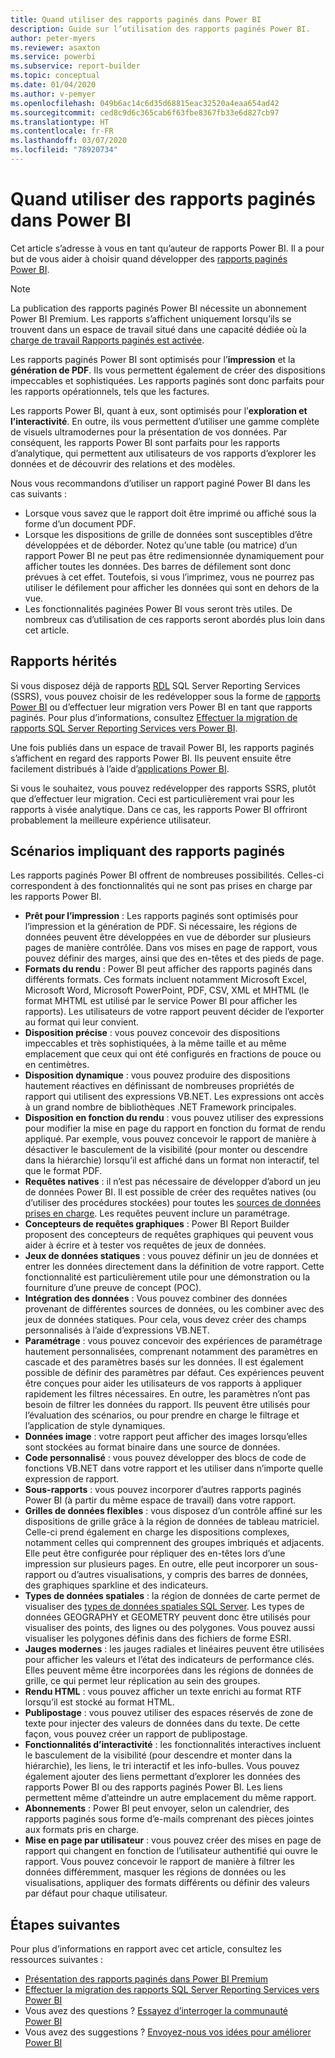```yaml
---
title: Quand utiliser des rapports paginés dans Power BI
description: Guide sur l’utilisation des rapports paginés Power BI.
author: peter-myers
ms.reviewer: asaxton
ms.service: powerbi
ms.subservice: report-builder
ms.topic: conceptual
ms.date: 01/04/2020
ms.author: v-pemyer
ms.openlocfilehash: 049b6ac14c6d35d68815eac32520a4eaa654ad42
ms.sourcegitcommit: ced8c9d6c365cab6f63fbe8367fb33e6d827cb97
ms.translationtype: HT
ms.contentlocale: fr-FR
ms.lasthandoff: 03/07/2020
ms.locfileid: "78920734"
---
```

# <a name="when-to-use-paginated-reports-in-power-bi"></a>Quand utiliser des rapports paginés dans Power BI

Cet article s’adresse à vous en tant qu’auteur de rapports Power BI. Il a pour but de vous aider à choisir quand développer des [rapports paginés Power BI](../paginated-reports/paginated-reports-report-builder-power-bi.md).

> [!NOTE]
> La publication des rapports paginés Power BI nécessite un abonnement Power BI Premium. Les rapports s’affichent uniquement lorsqu’ils se trouvent dans un espace de travail situé dans une capacité dédiée où la [charge de travail Rapports paginés est activée](../service-admin-premium-workloads.md#paginated-reports).

Les rapports paginés Power BI sont optimisés pour l’**impression** et la **génération de PDF**. Ils vous permettent également de créer des dispositions impeccables et sophistiquées. Les rapports paginés sont donc parfaits pour les rapports opérationnels, tels que les factures.

Les rapports Power BI, quant à eux, sont optimisés pour l’**exploration et l’interactivité**. En outre, ils vous permettent d’utiliser une gamme complète de visuels ultramodernes pour la présentation de vos données. Par conséquent, les rapports Power BI sont parfaits pour les rapports d’analytique, qui permettent aux utilisateurs de vos rapports d’explorer les données et de découvrir des relations et des modèles.

Nous vous recommandons d’utiliser un rapport paginé Power BI dans les cas suivants :

- Lorsque vous savez que le rapport doit être imprimé ou affiché sous la forme d’un document PDF.
- Lorsque les dispositions de grille de données sont susceptibles d’être développées et de déborder. Notez qu’une table (ou matrice) d’un rapport Power BI ne peut pas être redimensionnée dynamiquement pour afficher toutes les données. Des barres de défilement sont donc prévues à cet effet. Toutefois, si vous l’imprimez, vous ne pourrez pas utiliser le défilement pour afficher les données qui sont en dehors de la vue.
- Les fonctionnalités paginées Power BI vous seront très utiles. De nombreux cas d’utilisation de ces rapports seront abordés plus loin dans cet article.

## <a name="legacy-reports"></a>Rapports hérités

Si vous disposez déjà de rapports [RDL](/sql/reporting-services/reports/report-definition-language-ssrs) SQL Server Reporting Services (SSRS), vous pouvez choisir de les redévelopper sous la forme de [rapports Power BI](../consumer/end-user-reports.md) ou d’effectuer leur migration vers Power BI en tant que rapports paginés. Pour plus d’informations, consultez [Effectuer la migration de rapports SQL Server Reporting Services vers Power BI](migrate-ssrs-reports-to-power-bi.md).

Une fois publiés dans un espace de travail Power BI, les rapports paginés s’affichent en regard des rapports Power BI. Ils peuvent ensuite être facilement distribués à l’aide d’[applications Power BI](../service-create-distribute-apps.md).

Si vous le souhaitez, vous pouvez redévelopper des rapports SSRS, plutôt que d’effectuer leur migration. Ceci est particulièrement vrai pour les rapports à visée analytique. Dans ce cas, les rapports Power BI offriront probablement la meilleure expérience utilisateur.

## <a name="paginated-report-scenarios"></a>Scénarios impliquant des rapports paginés

Les rapports paginés Power BI offrent de nombreuses possibilités. Celles-ci correspondent à des fonctionnalités qui ne sont pas prises en charge par les rapports Power BI.

- **Prêt pour l’impression** : Les rapports paginés sont optimisés pour l’impression et la génération de PDF. Si nécessaire, les régions de données peuvent être développées en vue de déborder sur plusieurs pages de manière contrôlée. Dans vos mises en page de rapport, vous pouvez définir des marges, ainsi que des en-têtes et des pieds de page.
- **Formats du rendu** : Power BI peut afficher des rapports paginés dans différents formats. Ces formats incluent notamment Microsoft Excel, Microsoft Word, Microsoft PowerPoint, PDF, CSV, XML et MHTML (le format MHTML est utilisé par le service Power BI pour afficher les rapports). Les utilisateurs de votre rapport peuvent décider de l’exporter au format qui leur convient.
- **Disposition précise** : vous pouvez concevoir des dispositions impeccables et très sophistiquées, à la même taille et au même emplacement que ceux qui ont été configurés en fractions de pouce ou en centimètres.
- **Disposition dynamique** : vous pouvez produire des dispositions hautement réactives en définissant de nombreuses propriétés de rapport qui utilisent des expressions VB.NET. Les expressions ont accès à un grand nombre de bibliothèques .NET Framework principales.
- **Disposition en fonction du rendu** : vous pouvez utiliser des expressions pour modifier la mise en page du rapport en fonction du format de rendu appliqué. Par exemple, vous pouvez concevoir le rapport de manière à désactiver le basculement de la visibilité (pour monter ou descendre dans la hiérarchie) lorsqu’il est affiché dans un format non interactif, tel que le format PDF.
- **Requêtes natives** : il n’est pas nécessaire de développer d’abord un jeu de données Power BI. Il est possible de créer des requêtes natives (ou d’utiliser des procédures stockées) pour toutes les [sources de données prises en charge](../paginated-reports/paginated-reports-data-sources.md). Les requêtes peuvent inclure un paramétrage.
- **Concepteurs de requêtes graphiques** : Power BI Report Builder proposent des concepteurs de requêtes graphiques qui peuvent vous aider à écrire et à tester vos requêtes de jeux de données.
- **Jeux de données statiques** : vous pouvez définir un jeu de données et entrer les données directement dans la définition de votre rapport. Cette fonctionnalité est particulièrement utile pour une démonstration ou la fourniture d’une preuve de concept (POC).
- **Intégration des données** : Vous pouvez combiner des données provenant de différentes sources de données, ou les combiner avec des jeux de données statiques. Pour cela, vous devez créer des champs personnalisés à l’aide d’expressions VB.NET.
- **Paramétrage** : vous pouvez concevoir des expériences de paramétrage hautement personnalisées, comprenant notamment des paramètres en cascade et des paramètres basés sur les données. Il est également possible de définir des paramètres par défaut. Ces expériences peuvent être conçues pour aider les utilisateurs de vos rapports à appliquer rapidement les filtres nécessaires. En outre, les paramètres n’ont pas besoin de filtrer les données du rapport. Ils peuvent être utilisés pour l’évaluation des scénarios, ou pour prendre en charge le filtrage et l’application de style dynamiques.
- **Données image** : votre rapport peut afficher des images lorsqu’elles sont stockées au format binaire dans une source de données.
- **Code personnalisé** : vous pouvez développer des blocs de code de fonctions VB.NET dans votre rapport et les utiliser dans n’importe quelle expression de rapport.
- **Sous-rapports** : vous pouvez incorporer d’autres rapports paginés Power BI (à partir du même espace de travail) dans votre rapport.
- **Grilles de données flexibles** : vous disposez d’un contrôle affiné sur les dispositions de grille grâce à la région de données de tableau matriciel. Celle-ci prend également en charge les dispositions complexes, notamment celles qui comprennent des groupes imbriqués et adjacents. Elle peut être configurée pour répliquer des en-têtes lors d’une impression sur plusieurs pages. En outre, elle peut incorporer un sous-rapport ou d’autres visualisations, y compris des barres de données, des graphiques sparkline et des indicateurs.
- **Types de données spatiales** : la région de données de carte permet de visualiser des [types de données spatiales SQL Server](/sql/relational-databases/spatial/spatial-data-sql-server). Les types de données GEOGRAPHY et GEOMETRY peuvent donc être utilisés pour visualiser des points, des lignes ou des polygones. Vous pouvez aussi visualiser les polygones définis dans des fichiers de forme ESRI.
- **Jauges modernes** : les jauges radiales et linéaires peuvent être utilisées pour afficher les valeurs et l’état des indicateurs de performance clés. Elles peuvent même être incorporées dans les régions de données de grille, ce qui permet leur réplication au sein des groupes.
- **Rendu HTML** : vous pouvez afficher un texte enrichi au format RTF lorsqu’il est stocké au format HTML.
- **Publipostage** : vous pouvez utiliser des espaces réservés de zone de texte pour injecter des valeurs de données dans du texte. De cette façon, vous pouvez créer un rapport de publipostage.
- **Fonctionnalités d’interactivité** : les fonctionnalités interactives incluent le basculement de la visibilité (pour descendre et monter dans la hiérarchie), les liens, le tri interactif et les info-bulles. Vous pouvez également ajouter des liens permettant d’explorer les données des rapports Power BI ou des rapports paginés Power BI. Les liens permettent même d’atteindre un autre emplacement du même rapport.
- **Abonnements** : Power BI peut envoyer, selon un calendrier, des rapports paginés sous forme d’e-mails comprenant des pièces jointes aux formats pris en charge.
- **Mise en page par utilisateur** : vous pouvez créer des mises en page de rapport qui changent en fonction de l’utilisateur authentifié qui ouvre le rapport. Vous pouvez concevoir le rapport de manière à filtrer les données différemment, masquer les régions de données ou les visualisations, appliquer des formats différents ou définir des valeurs par défaut pour chaque utilisateur.

## <a name="next-steps"></a>Étapes suivantes

Pour plus d’informations en rapport avec cet article, consultez les ressources suivantes :

- [Présentation des rapports paginés dans Power BI Premium](../paginated-reports/paginated-reports-report-builder-power-bi.md)
- [Effectuer la migration des rapports SQL Server Reporting Services vers Power BI](migrate-ssrs-reports-to-power-bi.md)
- Vous avez des questions ? [Essayez d’interroger la communauté Power BI](https://community.powerbi.com/)
- Vous avez des suggestions ? [Envoyez-nous vos idées pour améliorer Power BI](https://ideas.powerbi.com/)
